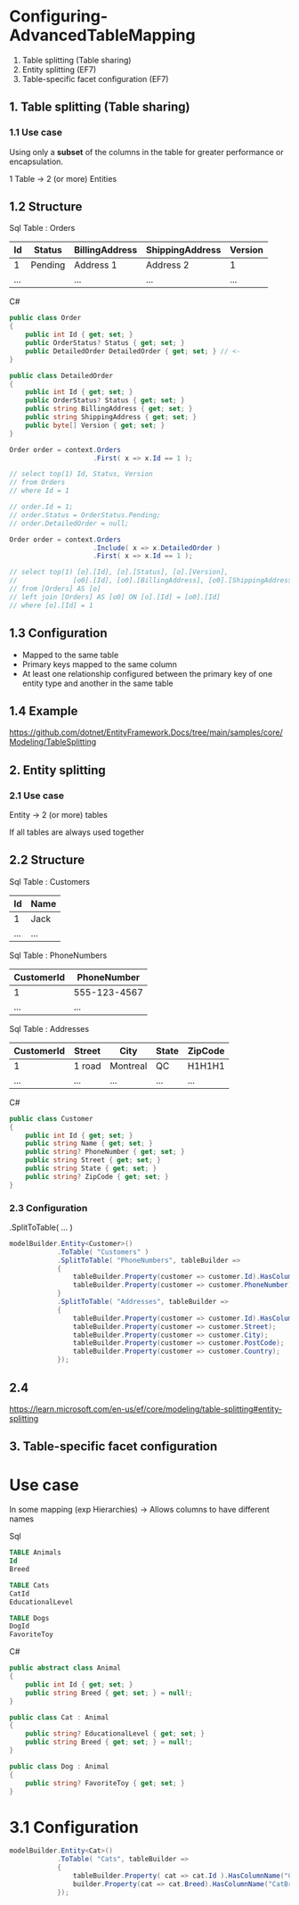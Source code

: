 # Configuring-AdvancedTableMapping

1. Table splitting (Table sharing)
2. Entity splitting (EF7)
3. Table-specific facet configuration (EF7)




## 1. Table splitting (Table sharing)

### 1.1 Use case

Using only a **subset** of the columns in the table for greater performance or encapsulation.

1 Table -> 2 (or more) Entities


## 1.2 Structure

Sql Table : Orders


| Id  | Status  | BillingAddress | ShippingAddress | Version |
|-----|---------|----------------|-----------------|---------|
| 1   | Pending | Address 1      | Address 2       | 1       |
| ... |         | ...            | ...             | ...     |



C#
``` csharp
public class Order
{
    public int Id { get; set; }
    public OrderStatus? Status { get; set; }
    public DetailedOrder DetailedOrder { get; set; } // <-
}

public class DetailedOrder
{
    public int Id { get; set; }
    public OrderStatus? Status { get; set; }
    public string BillingAddress { get; set; }
    public string ShippingAddress { get; set; }
    public byte[] Version { get; set; }
}
```

``` csharp
Order order = context.Orders
                     .First( x => x.Id == 1 );

// select top(1) Id, Status, Version
// from Orders
// where Id = 1

// order.Id = 1;
// order.Status = OrderStatus.Pending;
// order.DetailedOrder = null;

Order order = context.Orders
                     .Include( x => x.DetailedOrder )
                     .First( x => x.Id == 1 );

// select top(1) [o].[Id], [o].[Status], [o].[Version],
//              [o0].[Id], [o0].[BillingAddress], [o0].[ShippingAddress], [o0].[Status], [o0].[Version]
// from [Orders] AS [o]
// left join [Orders] AS [o0] ON [o].[Id] = [o0].[Id]
// where [o].[Id] = 1
```


## 1.3 Configuration

- Mapped to the same table
- Primary keys mapped to the same column
- At least one relationship configured between the primary key of one entity type and another in the same table

##  1.4 Example

https://github.com/dotnet/EntityFramework.Docs/tree/main/samples/core/Modeling/TableSplitting



## 2. Entity splitting

### 2.1 Use case

Entity -> 2 (or more) tables

If all tables are always used together

## 2.2 Structure


Sql Table : Customers

| Id  | Name |
|-----|------|
| 1   | Jack |
| ... | ...  |

Sql Table : PhoneNumbers

| CustomerId | PhoneNumber  |
|------------|--------------|
| 1          | 555-123-4567 |
| ...        | ...          |

Sql Table : Addresses

| CustomerId | Street | City     | State | ZipCode |
|------------|--------|----------|-------|---------|
| 1          | 1 road | Montreal | QC    | H1H1H1  |
| ...        | ...    | ...      | ...   | ...     |


C#
``` csharp
public class Customer
{
    public int Id { get; set; }
    public string Name { get; set; }
    public string? PhoneNumber { get; set; }
    public string Street { get; set; }
    public string State { get; set; }
    public string? ZipCode { get; set; }
}
```


### 2.3 Configuration

.SplitToTable( ... )

``` csharp
modelBuilder.Entity<Customer>()
            .ToTable( "Customers" )
            .SplitToTable( "PhoneNumbers", tableBuilder =>
            {
                tableBuilder.Property(customer => customer.Id).HasColumnName("CustomerId");
                tableBuilder.Property(customer => customer.PhoneNumber);
            }
            .SplitToTable( "Addresses", tableBuilder =>
            {
                tableBuilder.Property(customer => customer.Id).HasColumnName("CustomerId");
                tableBuilder.Property(customer => customer.Street);
                tableBuilder.Property(customer => customer.City);
                tableBuilder.Property(customer => customer.PostCode);
                tableBuilder.Property(customer => customer.Country);
            });
```


## 2.4
https://learn.microsoft.com/en-us/ef/core/modeling/table-splitting#entity-splitting



## 3. Table-specific facet configuration

# Use case
In some mapping (exp Hierarchies) -> Allows columns to have different names

Sql

``` sql
TABLE Animals
Id
Breed

TABLE Cats
CatId
EducationalLevel

TABLE Dogs
DogId
FavoriteToy
```

C#

``` csharp
public abstract class Animal
{
    public int Id { get; set; }
    public string Breed { get; set; } = null!;
}

public class Cat : Animal
{
    public string? EducationalLevel { get; set; }
    public string Breed { get; set; } = null!;
}

public class Dog : Animal
{
    public string? FavoriteToy { get; set; }
}
```

# 3.1 Configuration

``` csharp
modelBuilder.Entity<Cat>()
            .ToTable( "Cats", tableBuilder =>
            {
                tableBuilder.Property( cat => cat.Id ).HasColumnName("CatId")
                builder.Property(cat => cat.Breed).HasColumnName("CatBreed");
            });

```
